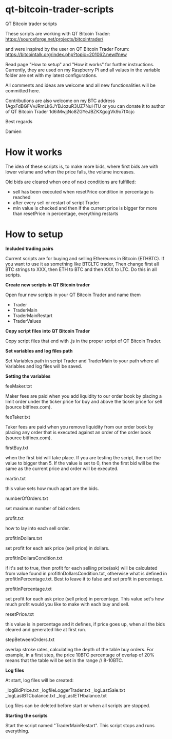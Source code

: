 # qt-bitcoin-trader-scripts



QT Bitcoin trader scripts

These scripts are working with QT Bitcoin Trader: https://sourceforge.net/projects/bitcointrader/

and were inspired by the user on QT Bitcoin Trader Forum: https://bitcointalk.org/index.php?topic=201062.new#new

Read page "How to setup" and "How it works" for further instructions. Currently, they are used on my Raspberry Pi and all values in the variable folder are set with my latest configurations.

All comments and ideas are welcome and all new functionalities will be committed here.

Contributions are also welcome on my BTC address 1AgxFdBGFVvJRmLk6JYBJozuR3UZ7NuHTU or you can donate it to author of QT Bitcoin Trader 1d6iMwjjNo8ZGYeJBZKXgcgVk9o7fXcjc

Best regards

Damien


# How it works


The idea of these scripts is, to make more bids, where first bids are with lower volume and when the price falls, the volume increases.

Old bids are cleared when one of next conditions are fulfilled:

- sell has been executed when resetPrice condition in percentage is reached
- after every sell or restart of script Trader
- min value is checked and then if the current price is bigger for more than resetPrice in percentage, everything restarts

# How to setup

**Included trading pairs**

Current scripts are for buying and selling Ethereums in Bitcoin (ETHBTC). If you want to use it as something like BTCLTC trader, Then change first all BTC strings to XXX, then ETH to BTC and then XXX to LTC. Do this in all scripts.

**Create new scripts in QT Bitcoin trader**

Open four new scripts in your QT Bitcoin Trader and name them


- Trader
- TraderMain
- TraderMainRestart
- TraderValues


**Copy script files into QT Bitcoin Trader**

Copy script files that end with .js in the proper script of QT Bitcoin Trader.

**Set variables and log files path**

Set Variables path in script Trader and TraderMain to your path where all Variables and log files will be saved.

**Setting the variables**

feeMaker.txt


Maker fees are paid when you add liquidity to our order book by placing a limit order under the ticker price for buy and above the ticker price for sell (source bitfinex.com).


feeTaker.txt


Taker fees are paid when you remove liquidity from our order book by placing any order that is executed against an order of the order book (source bitfinex.com).


firstBuy.txt


when the first bid will take place. If you are testing the script, then set the value to bigger than 5. If the value is set to 0, then the first bid will be the same as the current price and order will be executed.


martin.txt


this value sets how much apart are the bids.


numberOfOrders.txt


set maximum number of bid orders


profit.txt


how to lay into each sell order.


profitInDollars.txt


set profit for each ask price (sell price) in dollars.


profitInDollarsCondition.txt


if it's set to true, then profit for each selling price(ask) will be calculated from value found in profitInDollarsCondition.txt, otherwise what is defined in profitInPercentage.txt. Best to leave it to false and set profit in percentage.


profitInPercentage.txt


set profit for each ask price (sell price) in percentage. This value set's how much profit would you like to make with each buy and sell.


resetPrice.txt


this value is in percentage and it defines, if price goes up, when all the bids cleared and generated like at first run.


stepBetweenOrders.txt


overlap stroke rates, calculating the depth of the table buy orders.  For example, in a first step, the price 10BTC percentage of overlap of 20% means that the table will be set in the range // 8-10BTC.


**Log files**

At start, log files will be created:


_logBidPrice.txt
_logfileLoggerTrader.txt
_logLastSale.txt
_logLastBTCbalance.txt
_logLastETHbalance.txt


Log files can be deleted before start or when all scripts are stopped.

**Starting the scripts**

Start the script named "TraderMainRestart". This script stops and runs everything.


